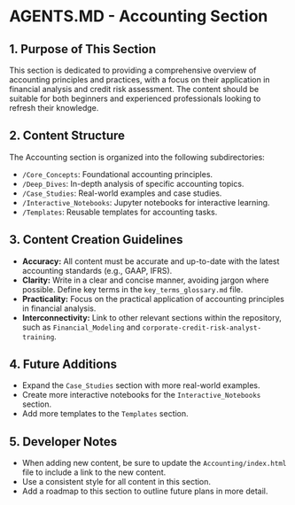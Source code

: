 # AGENTS.MD - Accounting Section

## 1. Purpose of This Section

This section is dedicated to providing a comprehensive overview of accounting principles and practices, with a focus on their application in financial analysis and credit risk assessment. The content should be suitable for both beginners and experienced professionals looking to refresh their knowledge.

## 2. Content Structure

The Accounting section is organized into the following subdirectories:

*   `/Core_Concepts`: Foundational accounting principles.
*   `/Deep_Dives`: In-depth analysis of specific accounting topics.
*   `/Case_Studies`: Real-world examples and case studies.
*   `/Interactive_Notebooks`: Jupyter notebooks for interactive learning.
*   `/Templates`: Reusable templates for accounting tasks.

## 3. Content Creation Guidelines

*   **Accuracy:** All content must be accurate and up-to-date with the latest accounting standards (e.g., GAAP, IFRS).
*   **Clarity:** Write in a clear and concise manner, avoiding jargon where possible. Define key terms in the `key_terms_glossary.md` file.
*   **Practicality:** Focus on the practical application of accounting principles in financial analysis.
*   **Interconnectivity:** Link to other relevant sections within the repository, such as `Financial_Modeling` and `corporate-credit-risk-analyst-training`.

## 4. Future Additions

*   Expand the `Case_Studies` section with more real-world examples.
*   Create more interactive notebooks for the `Interactive_Notebooks` section.
*   Add more templates to the `Templates` section.

## 5. Developer Notes

*   When adding new content, be sure to update the `Accounting/index.html` file to include a link to the new content.
*   Use a consistent style for all content in this section.
*   Add a roadmap to this section to outline future plans in more detail.
